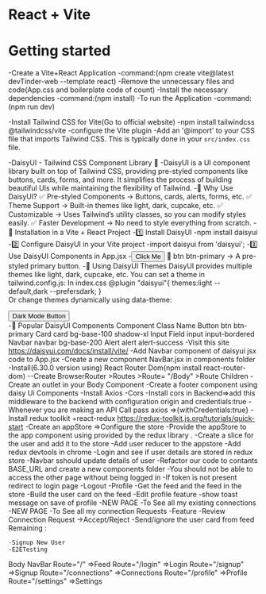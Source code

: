 # React + Vite

# Getting started
-Create a Vite+React Application
-command:(npm create vite@latest devTinder-web --template react)
-Remove the unnecessary files and code(App.css and boilerplate code of count)
-Install the necessary dependencies
-command:(npm install)
-To run the Application
-command:(npm run dev)

-Install Tailwind CSS for Vite(Go to official website)
    -npm install tailwindcss @tailwindcss/vite
    -configure the Vite plugin
    -Add an '@import' to your CSS file that imports Tailwind CSS. This is typically done in your `src/index.css` file.

-DaisyUI - Tailwind CSS Component Library 🌼
    -DaisyUI is a UI component library built on top of Tailwind CSS, providing pre-styled components like buttons, cards, forms, and more. It simplifies the process of building beautiful UIs while maintaining the flexibility of Tailwind.
    -🌟 Why Use DaisyUI?
        ✅ Pre-styled Components → Buttons, cards, alerts, forms, etc.
        ✅ Theme Support → Built-in themes like light, dark, cupcake, etc.
        ✅ Customizable → Uses Tailwind’s utility classes, so you can modify styles easily.
        ✅ Faster Development → No need to style everything from scratch.
    -📌 Installation in a Vite + React Project
        -1️⃣ Install DaisyUI
            -npm install daisyui
        -2️⃣ Configure DaisyUI in your Vite project
            -import daisyui from 'daisyui';
        -3️⃣ Use DaisyUI Components in App.jsx
            -<button className="btn btn-primary">Click Me</button>
            🔹 btn btn-primary → A pre-styled primary button.
        -🎨 Using DaisyUI Themes
            DaisyUI provides multiple themes like light, dark, cupcake, etc.
            You can set a theme in tailwind.config.js:
            In index.css
            @plugin "daisyui"{
                themes:light --default,dark --prefersdark;
            }    
            Or change themes dynamically using data-theme:
            <div data-theme="dark">
                <button className="btn btn-secondary">Dark Mode Button</button>
            </div>
        -🚀 Popular DaisyUI Components
            Component	Class Name
            Button	btn btn-primary
            Card	card bg-base-100 shadow-xl
            Input Field	input input-bordered
            Navbar	navbar bg-base-200
            Alert	alert alert-success
    -Visit this site https://daisyui.com/docs/install/vite/
    -Add Navbar component of daisyui jsx code to App.jsx
    -Create a new component NavBar.jsx in components folder
    -Install(6.30.0 version using) React Router Dom(npm install react-router-dom)
    --Create BrowserRouter >Routes >Route= "/Body" >Route Children
    -Create an outlet in your Body Component
    -Create a footer component using daisy Ui Components
    -Install Axios 
    -Cors -Install cors in Backend=>add this middleware to the backend with configuration  origin and credentials:true
    -Whenever you are making an API Call pass axios =>{withCredentials:true}
    -Install redux toolkit +react-redux https://redux-toolkit.js.org/tutorials/quick-start
    -Create an appStore =>Configure the store
    -Provide the appStore to the app component using <Provider store={appStore}></Provider> provided by the redux library   .
    -Create a slice for the user and add it to the store
    -Add user reducer to the appstore
    -Add redux devtools in chrome
    -Login and see if user details are stored in redux store
    -Navbar sshould update details of user
    -Refactor our code to contants BASE_URL and create a new components folder
    -You should not be able to access the other page without being logged in
    -If token is not present redirect to login page
    -Logout
    -Profile
    -Get the feed and the feed in the store
    -Build the user card on the feed
    -Edit profile feature
    -show toast message on save of profile
    -NEW PAGE -To See all my existing connections
    -NEW PAGE -To See all my connection Requests
    -Feature -Review Connection Request ->Accept/Reject 
    -Send/ignore the user card from feed
    Remaining :
    
    -Signup New User
    -E2ETesting


Body
    NavBar
    Route="/" =>Feed
    Route="/login" =>Login
    Route="/signup" =>Signup
    Route="/connections" =>Connections
    Route="/profile" =>Profile
    Route="/settings" =>Settings